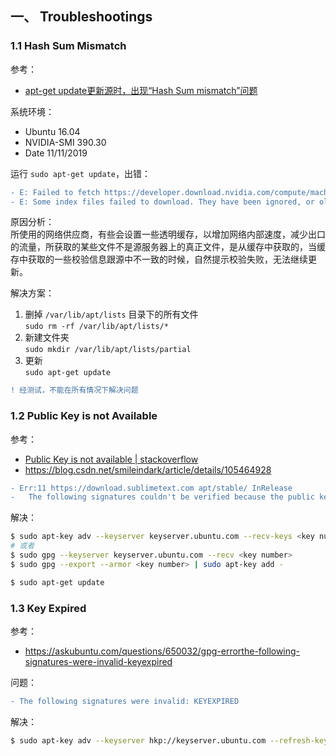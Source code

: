 
## 一、 Troubleshootings

### 1.1 Hash Sum Mismatch
参考：  
- [apt-get update更新源时，出现“Hash Sum mismatch”问题](https://www.cnblogs.com/kevingrace/p/6083854.html)  

系统环境：  
- Ubuntu 16.04
- NVIDIA-SMI 390.30
- Date 11/11/2019

运行 `sudo apt-get update`，出错：  
```diff
- E: Failed to fetch https://developer.download.nvidia.com/compute/machine-learning/repos/ubuntu1604/x86_64/Packages.gz  Hash Sum mismatch
- E: Some index files failed to download. They have been ignored, or old ones used instead.
```

原因分析：  
所使用的网络供应商，有些会设置一些透明缓存，以增加网络内部速度，减少出口的流量，所获取的某些文件不是源服务器上的真正文件，是从缓存中获取的，当缓存中获取的一些校验信息跟源中不一致的时候，自然提示校验失败，无法继续更新。  

解决方案：  

1. 删掉 `/var/lib/apt/lists` 目录下的所有文件  
   `sudo rm -rf /var/lib/apt/lists/*`  
2. 新建文件夹  
   `sudo mkdir /var/lib/apt/lists/partial`  
3. 更新  
   `sudo apt-get update`  

```diff
! 经测试，不能在所有情况下解决问题
```

### 1.2 Public Key is not Available
参考：  
- [Public Key is not available | stackoverflow](https://stackoverflow.com/questions/39719830/public-key-is-not-available)  
- https://blog.csdn.net/smileindark/article/details/105464928  

```diff
- Err:11 https://download.sublimetext.com apt/stable/ InRelease                                                          
-   The following signatures couldn't be verified because the public key is not available: NO_PUBKEY F57D4F59BD3DF454
```

解决：  
```sh
$ sudo apt-key adv --keyserver keyserver.ubuntu.com --recv-keys <key number> # (这个公钥根据提示来写的)
# 或者
$ sudo gpg --keyserver keyserver.ubuntu.com --recv <key number>
$ sudo gpg --export --armor <key number> | sudo apt-key add -

$ sudo apt-get update
```

### 1.3 Key Expired
参考：  
- https://askubuntu.com/questions/650032/gpg-errorthe-following-signatures-were-invalid-keyexpired  

问题：  
```diff
- The following signatures were invalid: KEYEXPIRED
```

解决：  
```sh
$ sudo apt-key adv --keyserver hkp://keyserver.ubuntu.com --refresh-keys
```
